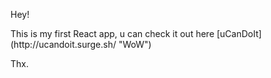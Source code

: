 Hey!
<p>This is my first React app, u can check it out here [uCanDoIt](http://ucandoit.surge.sh/ "WoW")<p>
<p>Thx.<p>


